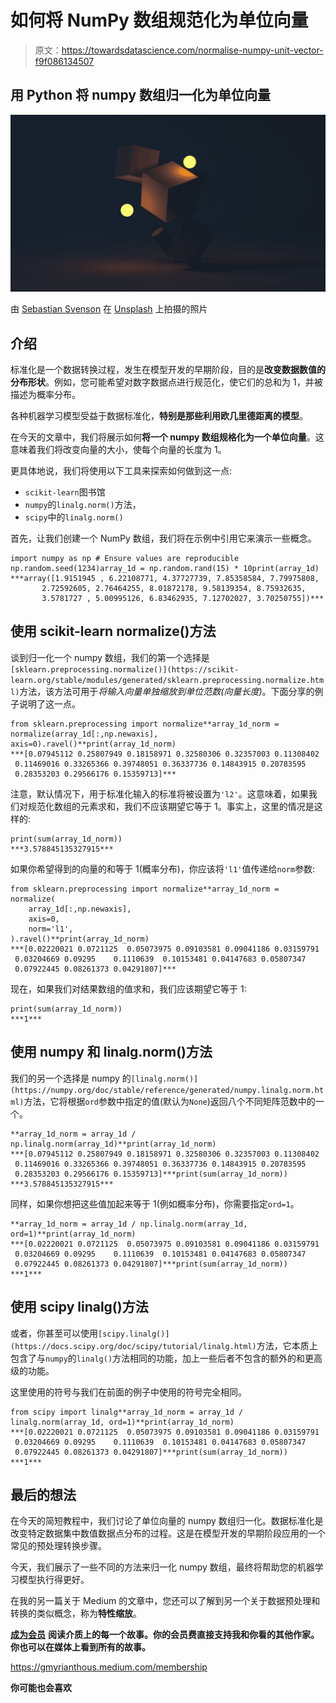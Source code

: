 # 如何将 NumPy 数组规范化为单位向量

> 原文：<https://towardsdatascience.com/normalise-numpy-unit-vector-f9f086134507>

## 用 Python 将 numpy 数组归一化为单位向量

![](img/476791d37b1ca32dca6e1f80ee195b50.png)

由 [Sebastian Svenson](https://unsplash.com/@sebastiansvenson?utm_source=unsplash&utm_medium=referral&utm_content=creditCopyText) 在 [Unsplash](https://unsplash.com/s/photos/vector?utm_source=unsplash&utm_medium=referral&utm_content=creditCopyText) 上拍摄的照片

## 介绍

标准化是一个数据转换过程，发生在模型开发的早期阶段，目的是**改变数据数值的分布形状**。例如，您可能希望对数字数据点进行规范化，使它们的总和为 1，并被描述为概率分布。

各种机器学习模型受益于数据标准化，**特别是那些利用欧几里德距离的模型**。

在今天的文章中，我们将展示如何**将一个 numpy 数组规格化为一个单位向量**。这意味着我们将改变向量的大小，使每个向量的长度为 1。

更具体地说，我们将使用以下工具来探索如何做到这一点:

*   `scikit-learn`图书馆
*   `numpy`的`linalg.norm()`方法，
*   `scipy`中的`linalg.norm()`

首先，让我们创建一个 NumPy 数组，我们将在示例中引用它来演示一些概念。

```
import numpy as np # Ensure values are reproducible
np.random.seed(1234)array_1d = np.random.rand(15) * 10print(array_1d)
***array([1.9151945 , 6.22108771, 4.37727739, 7.85358584, 7.79975808,
       2.72592605, 2.76464255, 8.01872178, 9.58139354, 8.75932635,
       3.5781727 , 5.00995126, 6.83462935, 7.12702027, 3.70250755])***
```

## 使用 scikit-learn normalize()方法

谈到归一化一个 numpy 数组，我们的第一个选择是`[sklearn.preprocessing.normalize()](https://scikit-learn.org/stable/modules/generated/sklearn.preprocessing.normalize.html)`方法，该方法可用于*将输入向量单独缩放到单位范数(向量长度)*。下面分享的例子说明了这一点。

```
from sklearn.preprocessing import normalize**array_1d_norm = normalize(array_1d[:,np.newaxis], axis=0).ravel()**print(array_1d_norm)
***[0.07945112 0.25807949 0.18158971 0.32580306 0.32357003 0.11308402
 0.11469016 0.33265366 0.39748051 0.36337736 0.14843915 0.20783595
 0.28353203 0.29566176 0.15359713]***
```

注意，默认情况下，用于标准化输入的标准将被设置为`'l2'`。这意味着，如果我们对规范化数组的元素求和，我们不应该期望它等于 1。事实上，这里的情况是这样的:

```
print(sum(array_1d_norm))
***3.578845135327915***
```

如果你希望得到的向量的和等于 1(概率分布)，你应该将`'l1'`值传递给`norm`参数:

```
from sklearn.preprocessing import normalize**array_1d_norm = normalize(
    array_1d[:,np.newaxis], 
    axis=0, 
    norm='l1',
).ravel()**print(array_1d_norm)
***[0.02220021 0.0721125  0.05073975 0.09103581 0.09041186 0.03159791
 0.03204669 0.09295    0.1110639  0.10153481 0.04147683 0.05807347
 0.07922445 0.08261373 0.04291807]***
```

现在，如果我们对结果数组的值求和，我们应该期望它等于 1:

```
print(sum(array_1d_norm))
***1***
```

## 使用 numpy 和 linalg.norm()方法

我们的另一个选择是 numpy 的`[linalg.norm()](https://numpy.org/doc/stable/reference/generated/numpy.linalg.norm.html)`方法，它将根据`ord`参数中指定的值(默认为`None`)返回八个不同矩阵范数中的一个。

```
**array_1d_norm = array_1d / np.linalg.norm(array_1d)**print(array_1d_norm)
***[0.07945112 0.25807949 0.18158971 0.32580306 0.32357003 0.11308402
 0.11469016 0.33265366 0.39748051 0.36337736 0.14843915 0.20783595
 0.28353203 0.29566176 0.15359713]***print(sum(array_1d_norm))
***3.578845135327915***
```

同样，如果你想把这些值加起来等于 1(例如概率分布)，你需要指定`ord=1`。

```
**array_1d_norm = array_1d / np.linalg.norm(array_1d, ord=1)**print(array_1d_norm)
***[0.02220021 0.0721125  0.05073975 0.09103581 0.09041186 0.03159791
 0.03204669 0.09295    0.1110639  0.10153481 0.04147683 0.05807347
 0.07922445 0.08261373 0.04291807]***print(sum(array_1d_norm))
***1***
```

## 使用 scipy linalg()方法

或者，你甚至可以使用`[scipy.linalg()](https://docs.scipy.org/doc/scipy/tutorial/linalg.html)`方法，它本质上包含了与`numpy`的`linalg()`方法相同的功能，加上一些后者不包含的额外的和更高级的功能。

这里使用的符号与我们在前面的例子中使用的符号完全相同。

```
from scipy import linalg**array_1d_norm = array_1d / linalg.norm(array_1d, ord=1)**print(array_1d_norm)
***[0.02220021 0.0721125  0.05073975 0.09103581 0.09041186 0.03159791
 0.03204669 0.09295    0.1110639  0.10153481 0.04147683 0.05807347
 0.07922445 0.08261373 0.04291807]***print(sum(array_1d_norm))
***1***
```

## 最后的想法

在今天的简短教程中，我们讨论了单位向量的 numpy 数组归一化。数据标准化是改变特定数据集中数值数据点分布的过程。这是在模型开发的早期阶段应用的一个常见的预处理转换步骤。

今天，我们展示了一些不同的方法来归一化 numpy 数组，最终将帮助您的机器学习模型执行得更好。

在我的另一篇关于 Medium 的文章中，您还可以了解到另一个关于数据预处理和转换的类似概念，称为**特性缩放**。

</feature-scaling-and-normalisation-in-a-nutshell-5319af86f89b>  

[**成为会员**](https://gmyrianthous.medium.com/membership) **阅读介质上的每一个故事。你的会员费直接支持我和你看的其他作家。你也可以在媒体上看到所有的故事。**

<https://gmyrianthous.medium.com/membership>  

**你可能也会喜欢**

</random-seed-numpy-786cf7876a5f>  </scikit-learn-vs-sklearn-6944b9dc1736> 